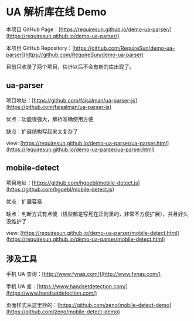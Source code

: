 UA 解析库在线 Demo
===

本项目 GitHub Page：[https://requiresun.github.io/demo-ua-parser/](https://requiresun.github.io/demo-ua-parser/)

本项目 GitHub Repository：[https://github.com/RequireSun/demo-ua-parser](https://github.com/RequireSun/demo-ua-parser)

目前只收录了两个项目，估计以后不会有新的库出现了。

## ua-parser

项目地址：[https://github.com/faisalman/ua-parser-js](https://github.com/faisalman/ua-parser-js)

优点：功能很强大，解析准确使用方便

缺点：扩展结构写起来太复杂了

view: [https://requiresun.github.io/demo-ua-parser/ua-parser.html](https://requiresun.github.io/demo-ua-parser/ua-parser.html)

## mobile-detect

项目地址：[https://github.com/hgoebl/mobile-detect.js](https://github.com/hgoebl/mobile-detect.js)

优点：扩展容易

缺点：判断方式有点傻（机型都是写死在正则里的，非常不方便扩展），并且好久没维护了

view: [https://requiresun.github.io/demo-ua-parser/mobile-detect.html](https://requiresun.github.io/demo-ua-parser/mobile-detect.html)

## 涉及工具

手机 UA 查询：[http://www.fynas.com/](http://www.fynas.com/)

手机 UA 库：[https://www.handsetdetection.com/](https://www.handsetdetection.com/)

页面样式从这里抄的：[https://github.com/zeno/mobile-detect-demo](https://github.com/zeno/mobile-detect-demo)
